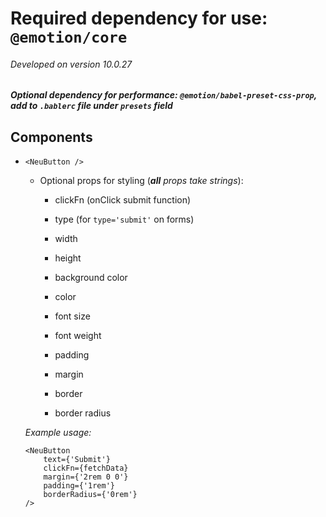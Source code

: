# **Required dependency for use: `@emotion/core`**

###### _Developed on version 10.0.27_

##### Optional dependency for performance: `@emotion/babel-preset-css-prop`, add to `.bablerc` file under `presets` field

## Components

-  `<NeuButton />`

   -  Optional props for styling (_**all** props take strings_):

      -  clickFn (onClick submit function)

      -  type (for `type='submit'` on forms)

      -  width

      -  height

      -  background color

      -  color

      -  font size

      -  font weight

      -  padding

      -  margin

      -  border

      -  border radius

   _Example usage:_

   ```
   <NeuButton
       text={'Submit'}
       clickFn={fetchData}
       margin={'2rem 0 0'}
       padding={'1rem'}
       borderRadius={'0rem'}
   />
   ```
